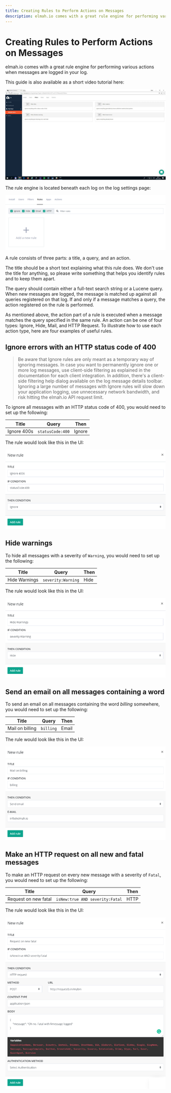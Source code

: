 ```yaml
---
title: Creating Rules to Perform Actions on Messages
description: elmah.io comes with a great rule engine for performing various actions when messages are logged in your log. Learn about how to set them up here.
---
```


# Creating Rules to Perform Actions on Messages

elmah.io comes with a great rule engine for performing various actions when messages are logged in your log.

This guide is also available as a short video tutorial here:

<a class="video-box" data-fancybox="" href="https://www.youtube.com/watch?v=TLzQNX4MFkE&amp;autoplay=1&amp;rel=0" title="Ignore filters and rules">
  <img class="no-lightbox" src="../images/tour/ignore-filters-and-rules.jpg" alt="Ignore filters and rules" />
  <i class="fad fa-play-circle"></i>
</a>

The rule engine is located beneath each log on the log settings page:

![Rules Tab](images/rulestab.png)

A rule consists of three parts: a title, a query, and an action.

The title should be a short text explaining what this rule does. We don't use the title for anything, so please write something that helps you identify rules and to keep them apart.

The query should contain either a full-text search string or a Lucene query. When new messages are logged, the message is matched up against all queries registered on that log. If and only if a message matches a query, the action registered on the rule is performed.

As mentioned above, the action part of a rule is executed when a message matches the query specified in the same rule. An action can be one of four types: Ignore, Hide, Mail, and HTTP Request. To illustrate how to use each action type, here are four examples of useful rules.

## Ignore errors with an HTTP status code of 400

> Be aware that Ignore rules are only meant as a temporary way of ignoring messages. In case you want to permanently ignore one or more log messages, use client-side filtering as explained in the documentation for each client integration. In addition, there's a client-side filtering help dialog available on the log message details toolbar. Ignoring a large number of messages with Ignore rules will slow down your application logging, use unnecessary network bandwidth, and risk hitting the elmah.io API request limit.

To ignore all messages with an HTTP status code of 400, you would need to set up the following:

| Title | Query | Then |
|---|---|---|
| Ignore 400s | `statusCode:400` | Ignore |

The rule would look like this in the UI:

![Then Ignore](images/thenignore.png)

## Hide warnings

To hide all messages with a severity of `Warning`, you would need to set up the following:

| Title | Query | Then |
|---|---|---|
| Hide Warnings | `severity:Warning` | Hide |

The rule would look like this in the UI:

![Then Ignore](images/thenhide.png)

## Send an email on all messages containing a word

To send an email on all messages containing the word _billing_ somewhere, you would need to set up the following:

| Title | Query | Then |
|---|---|---|
| Mail on billing | `billing` | Email |

The rule would look like this in the UI:

![Then Email](images/thenemail.png)

## Make an HTTP request on all new and fatal messages

To make an HTTP request on every new message with a severity of `Fatal`, you would need to set up the following:

| Title | Query | Then |
|---|---|---|
| Request on new fatal | `isNew:true AND severity:Fatal` | HTTP |

The rule would look like this in the UI:

![Then HTTP](images/thenhttp.png)

